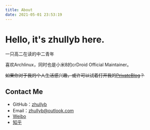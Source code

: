 ```yaml
---
title: About
date: 2021-05-01 23:53:19
---
```


# Hello, it's zhullyb here.

一只高二在读的中二青年

喜欢Archlinux，同时也是小米8的crDroid Official Maintainer。

~~如果你对于我的个人生活感兴趣，或许可以试着打开我的[PrivateBlog](https://priv.zhullyb.top/)？~~

## Contact Me

- GitHub：[zhullyb](https://github.com/zhullyb)
- Email：zhullyb@outlook.com
- [Weibo](https://weibo.com/u/6141899043)
- [知乎](https://www.zhihu.com/people/zhu-lin-li-you-bing)

